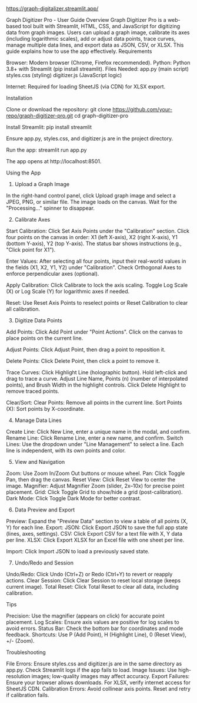 https://graph-digitalizer.streamlit.app/


Graph Digitizer Pro - User Guide
Overview
Graph Digitizer Pro is a web-based tool built with Streamlit, HTML, CSS, and JavaScript for digitizing data from graph images. Users can upload a graph image, calibrate its axes (including logarithmic scales), add or adjust data points, trace curves, manage multiple data lines, and export data as JSON, CSV, or XLSX. This guide explains how to use the app effectively.
Requirements

Browser: Modern browser (Chrome, Firefox recommended).
Python: Python 3.8+ with Streamlit (pip install streamlit).
Files Needed:
app.py (main script)
styles.css (styling)
digitizer.js (JavaScript logic)


Internet: Required for loading SheetJS (via CDN) for XLSX export.

Installation

Clone or download the repository:
git clone https://github.com/your-repo/graph-digitizer-pro.git
cd graph-digitizer-pro


Install Streamlit:
pip install streamlit


Ensure app.py, styles.css, and digitizer.js are in the project directory.

Run the app:
streamlit run app.py

The app opens at http://localhost:8501.


Using the App
1. Upload a Graph Image

In the right-hand control panel, click Upload graph image and select a JPEG, PNG, or similar file.
The image loads on the canvas. Wait for the "Processing..." spinner to disappear.

2. Calibrate Axes

Start Calibration:
Click Set Axis Points under the "Calibration" section.
Click four points on the canvas in order: X1 (left X-axis), X2 (right X-axis), Y1 (bottom Y-axis), Y2 (top Y-axis).
The status bar shows instructions (e.g., "Click point for X1").


Enter Values:
After selecting all four points, input their real-world values in the fields (X1, X2, Y1, Y2) under "Calibration".
Check Orthogonal Axes to enforce perpendicular axes (optional).


Apply Calibration:
Click Calibrate to lock the axis scaling.
Toggle Log Scale (X) or Log Scale (Y) for logarithmic axes if needed.


Reset: Use Reset Axis Points to reselect points or Reset Calibration to clear all calibration.

3. Digitize Data Points

Add Points:
Click Add Point under "Point Actions".
Click on the canvas to place points on the current line.


Adjust Points:
Click Adjust Point, then drag a point to reposition it.


Delete Points:
Click Delete Point, then click a point to remove it.


Trace Curves:
Click Highlight Line (holographic button).
Hold left-click and drag to trace a curve.
Adjust Line Name, Points (n) (number of interpolated points), and Brush Width in the highlight controls.
Click Delete Highlight to remove traced points.


Clear/Sort:
Clear Points: Remove all points in the current line.
Sort Points (X): Sort points by X-coordinate.



4. Manage Data Lines

Create Line: Click New Line, enter a unique name in the modal, and confirm.
Rename Line: Click Rename Line, enter a new name, and confirm.
Switch Lines: Use the dropdown under "Line Management" to select a line.
Each line is independent, with its own points and color.

5. View and Navigation

Zoom: Use Zoom In/Zoom Out buttons or mouse wheel.
Pan: Click Toggle Pan, then drag the canvas.
Reset View: Click Reset View to center the image.
Magnifier: Adjust Magnifier Zoom (slider, 2x–10x) for precise point placement.
Grid: Click Toggle Grid to show/hide a grid (post-calibration).
Dark Mode: Click Toggle Dark Mode for better contrast.

6. Data Preview and Export

Preview: Expand the "Preview Data" section to view a table of all points (X, Y) for each line.
Export:
JSON: Click Export JSON to save the full app state (lines, axes, settings).
CSV: Click Export CSV for a text file with X, Y data per line.
XLSX: Click Export XLSX for an Excel file with one sheet per line.


Import: Click Import JSON to load a previously saved state.

7. Undo/Redo and Session

Undo/Redo: Click Undo (Ctrl+Z) or Redo (Ctrl+Y) to revert or reapply actions.
Clear Session: Click Clear Session to reset local storage (keeps current image).
Total Reset: Click Total Reset to clear all data, including calibration.

Tips

Precision: Use the magnifier (appears on click) for accurate point placement.
Log Scales: Ensure axis values are positive for log scales to avoid errors.
Status Bar: Check the bottom bar for coordinates and mode feedback.
Shortcuts: Use P (Add Point), H (Highlight Line), 0 (Reset View), +/- (Zoom).

Troubleshooting

File Errors: Ensure styles.css and digitizer.js are in the same directory as app.py. Check Streamlit logs if the app fails to load.
Image Issues: Use high-resolution images; low-quality images may affect accuracy.
Export Failures: Ensure your browser allows downloads. For XLSX, verify internet access for SheetJS CDN.
Calibration Errors: Avoid collinear axis points. Reset and retry if calibration fails.

